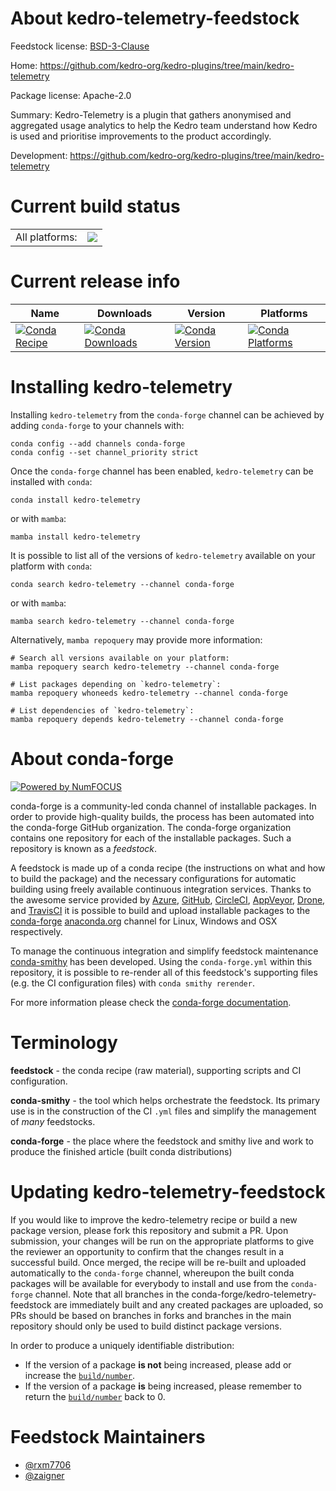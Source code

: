 About kedro-telemetry-feedstock
===============================

Feedstock license: [BSD-3-Clause](https://github.com/conda-forge/kedro-telemetry-feedstock/blob/main/LICENSE.txt)

Home: https://github.com/kedro-org/kedro-plugins/tree/main/kedro-telemetry

Package license: Apache-2.0

Summary: Kedro-Telemetry is a plugin that gathers anonymised and aggregated usage analytics to help the Kedro team understand how Kedro is used and prioritise improvements to the product accordingly.

Development: https://github.com/kedro-org/kedro-plugins/tree/main/kedro-telemetry

Current build status
====================


<table><tr><td>All platforms:</td>
    <td>
      <a href="https://dev.azure.com/conda-forge/feedstock-builds/_build/latest?definitionId=20092&branchName=main">
        <img src="https://dev.azure.com/conda-forge/feedstock-builds/_apis/build/status/kedro-telemetry-feedstock?branchName=main">
      </a>
    </td>
  </tr>
</table>

Current release info
====================

| Name | Downloads | Version | Platforms |
| --- | --- | --- | --- |
| [![Conda Recipe](https://img.shields.io/badge/recipe-kedro--telemetry-green.svg)](https://anaconda.org/conda-forge/kedro-telemetry) | [![Conda Downloads](https://img.shields.io/conda/dn/conda-forge/kedro-telemetry.svg)](https://anaconda.org/conda-forge/kedro-telemetry) | [![Conda Version](https://img.shields.io/conda/vn/conda-forge/kedro-telemetry.svg)](https://anaconda.org/conda-forge/kedro-telemetry) | [![Conda Platforms](https://img.shields.io/conda/pn/conda-forge/kedro-telemetry.svg)](https://anaconda.org/conda-forge/kedro-telemetry) |

Installing kedro-telemetry
==========================

Installing `kedro-telemetry` from the `conda-forge` channel can be achieved by adding `conda-forge` to your channels with:

```
conda config --add channels conda-forge
conda config --set channel_priority strict
```

Once the `conda-forge` channel has been enabled, `kedro-telemetry` can be installed with `conda`:

```
conda install kedro-telemetry
```

or with `mamba`:

```
mamba install kedro-telemetry
```

It is possible to list all of the versions of `kedro-telemetry` available on your platform with `conda`:

```
conda search kedro-telemetry --channel conda-forge
```

or with `mamba`:

```
mamba search kedro-telemetry --channel conda-forge
```

Alternatively, `mamba repoquery` may provide more information:

```
# Search all versions available on your platform:
mamba repoquery search kedro-telemetry --channel conda-forge

# List packages depending on `kedro-telemetry`:
mamba repoquery whoneeds kedro-telemetry --channel conda-forge

# List dependencies of `kedro-telemetry`:
mamba repoquery depends kedro-telemetry --channel conda-forge
```


About conda-forge
=================

[![Powered by
NumFOCUS](https://img.shields.io/badge/powered%20by-NumFOCUS-orange.svg?style=flat&colorA=E1523D&colorB=007D8A)](https://numfocus.org)

conda-forge is a community-led conda channel of installable packages.
In order to provide high-quality builds, the process has been automated into the
conda-forge GitHub organization. The conda-forge organization contains one repository
for each of the installable packages. Such a repository is known as a *feedstock*.

A feedstock is made up of a conda recipe (the instructions on what and how to build
the package) and the necessary configurations for automatic building using freely
available continuous integration services. Thanks to the awesome service provided by
[Azure](https://azure.microsoft.com/en-us/services/devops/), [GitHub](https://github.com/),
[CircleCI](https://circleci.com/), [AppVeyor](https://www.appveyor.com/),
[Drone](https://cloud.drone.io/welcome), and [TravisCI](https://travis-ci.com/)
it is possible to build and upload installable packages to the
[conda-forge](https://anaconda.org/conda-forge) [anaconda.org](https://anaconda.org/)
channel for Linux, Windows and OSX respectively.

To manage the continuous integration and simplify feedstock maintenance
[conda-smithy](https://github.com/conda-forge/conda-smithy) has been developed.
Using the ``conda-forge.yml`` within this repository, it is possible to re-render all of
this feedstock's supporting files (e.g. the CI configuration files) with ``conda smithy rerender``.

For more information please check the [conda-forge documentation](https://conda-forge.org/docs/).

Terminology
===========

**feedstock** - the conda recipe (raw material), supporting scripts and CI configuration.

**conda-smithy** - the tool which helps orchestrate the feedstock.
                   Its primary use is in the construction of the CI ``.yml`` files
                   and simplify the management of *many* feedstocks.

**conda-forge** - the place where the feedstock and smithy live and work to
                  produce the finished article (built conda distributions)


Updating kedro-telemetry-feedstock
==================================

If you would like to improve the kedro-telemetry recipe or build a new
package version, please fork this repository and submit a PR. Upon submission,
your changes will be run on the appropriate platforms to give the reviewer an
opportunity to confirm that the changes result in a successful build. Once
merged, the recipe will be re-built and uploaded automatically to the
`conda-forge` channel, whereupon the built conda packages will be available for
everybody to install and use from the `conda-forge` channel.
Note that all branches in the conda-forge/kedro-telemetry-feedstock are
immediately built and any created packages are uploaded, so PRs should be based
on branches in forks and branches in the main repository should only be used to
build distinct package versions.

In order to produce a uniquely identifiable distribution:
 * If the version of a package **is not** being increased, please add or increase
   the [``build/number``](https://docs.conda.io/projects/conda-build/en/latest/resources/define-metadata.html#build-number-and-string).
 * If the version of a package **is** being increased, please remember to return
   the [``build/number``](https://docs.conda.io/projects/conda-build/en/latest/resources/define-metadata.html#build-number-and-string)
   back to 0.

Feedstock Maintainers
=====================

* [@rxm7706](https://github.com/rxm7706/)
* [@zaigner](https://github.com/zaigner/)

